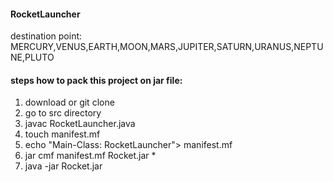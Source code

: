 #### RocketLauncher

destination point:    MERCURY,VENUS,EARTH,MOON,MARS,JUPITER,SATURN,URANUS,NEPTUNE,PLUTO

#### steps how to pack this project on jar file:
1) download or git clone
2) go to src directory
3) javac RocketLauncher.java
4) touch manifest.mf
5) echo "Main-Class: RocketLauncher"> manifest.mf
6) jar cmf manifest.mf Rocket.jar *
7) java -jar Rocket.jar


